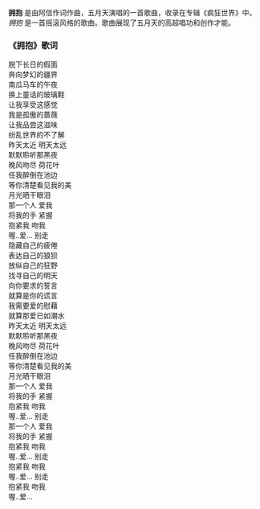 

**拥抱** 是由阿信作词作曲，五月天演唱的一首歌曲，收录在专辑《疯狂世界》中。 _拥抱_ 是一首摇滚风格的歌曲。歌曲展现了五月天的高超唱功和创作才能。

### 《拥抱》歌词

脱下长日的假面  
奔向梦幻的疆界  
南瓜马车的午夜  
换上童话的玻璃鞋  
让我享受这感觉  
我是孤傲的蔷薇  
让我品尝这滋味  
纷乱世界的不了解  
昨天太近 明天太远  
默默聆听那黑夜  
晚风吻尽 荷花叶  
任我醉倒在池边  
等你清楚看见我的美  
月光晒干眼泪  
那一个人 爱我  
将我的手 紧握  
抱紧我 吻我  
喔..爱... 别走  
隐藏自己的疲倦  
表达自己的狼狈  
放纵自己的狂野  
找寻自己的明天  
向你要求的誓言  
就算是你的谎言  
我需要爱的慰藉  
就算那爱已如潮水  
昨天太近 明天太远  
默默聆听那黑夜  
晚风吻尽 荷花叶  
任我醉倒在池边  
等你清楚看见我的美  
月光晒干眼泪  
那一个人 爱我  
将我的手 紧握  
抱紧我 吻我  
喔..爱... 别走  
那一个人 爱我  
将我的手 紧握  
抱紧我 吻我  
喔..爱... 别走  
抱紧我 吻我  
喔..爱... 别走  
抱紧我 吻我  
喔..爱...

